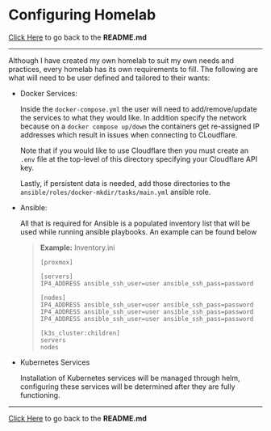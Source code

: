 # Configuring Homelab

[Click Here](../README.md) to go back to the **README.md**

---

Although I have created my own homelab to suit my own needs and practices, every homelab has its own requirements to fill. The following are what will need to be user defined and tailored to their wants:

- Docker Services:

  Inside the `docker-compose.yml` the user will need to add/remove/update the services to what they would like. In addition specify the network because on a `docker compose up/down` the containers get re-assigned IP addresses which result in issues when connecting to CLoudflare.

  Note that if you would like to use Cloudflare then you must create an `.env` file at the top-level of this directory specifying your Cloudflare API key.

  Lastly, if persistent data is needed, add those directories to the `ansible/roles/docker-mkdir/tasks/main.yml` ansible role.

- Ansible:

  All that is required for Ansible is a populated inventory list that will be used while running ansible playbooks. An example can be found below

  > **Example:** Inventory.ini
  >
  > ```
  > [proxmox]
  >
  > [servers]
  > IP4_ADDRESS ansible_ssh_user=user ansible_ssh_pass=password
  >
  > [nodes]
  > IP4_ADDRESS ansible_ssh_user=user ansible_ssh_pass=password
  > IP4_ADDRESS ansible_ssh_user=user ansible_ssh_pass=password
  > IP4_ADDRESS ansible_ssh_user=user ansible_ssh_pass=password
  >
  > [k3s_cluster:children]
  > servers
  > nodes
  > ```

- Kubernetes Services

  Installation of Kubernetes services will be managed through helm, configuring these services will be determined after they are fully functioning.

---

[Click Here](../README.md) to go back to the **README.md**
